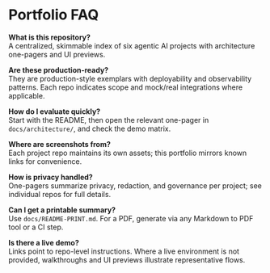 # Portfolio FAQ

**What is this repository?**  
A centralized, skimmable index of six agentic AI projects with architecture one-pagers and UI previews.

**Are these production-ready?**  
They are production-style exemplars with deployability and observability patterns. Each repo indicates scope and mock/real integrations where applicable.

**How do I evaluate quickly?**  
Start with the README, then open the relevant one-pager in `docs/architecture/`, and check the demo matrix.

**Where are screenshots from?**  
Each project repo maintains its own assets; this portfolio mirrors known links for convenience.

**How is privacy handled?**  
One-pagers summarize privacy, redaction, and governance per project; see individual repos for full details.

**Can I get a printable summary?**  
Use `docs/README-PRINT.md`. For a PDF, generate via any Markdown to PDF tool or a CI step.

**Is there a live demo?**  
Links point to repo-level instructions. Where a live environment is not provided, walkthroughs and UI previews illustrate representative flows.
